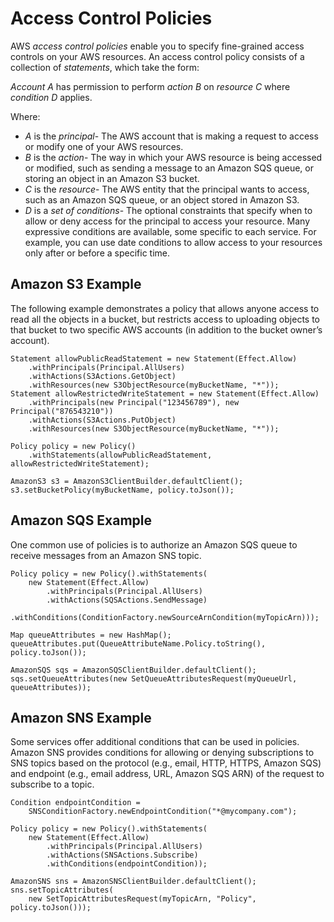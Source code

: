 # Access Control Policies<a name="java-dg-access-control"></a>

 AWS *access control policies* enable you to specify fine\-grained access controls on your AWS resources\. An access control policy consists of a collection of *statements*, which take the form:

 *Account A* has permission to perform *action B* on *resource C* where *condition D* applies\.

Where:
+  *A* is the *principal*\- The AWS account that is making a request to access or modify one of your AWS resources\.
+  *B* is the *action*\- The way in which your AWS resource is being accessed or modified, such as sending a message to an Amazon SQS queue, or storing an object in an Amazon S3 bucket\.
+  *C* is the *resource*\- The AWS entity that the principal wants to access, such as an Amazon SQS queue, or an object stored in Amazon S3\.
+  *D* is a *set of conditions*\- The optional constraints that specify when to allow or deny access for the principal to access your resource\. Many expressive conditions are available, some specific to each service\. For example, you can use date conditions to allow access to your resources only after or before a specific time\.

## Amazon S3 Example<a name="s3-example"></a>

The following example demonstrates a policy that allows anyone access to read all the objects in a bucket, but restricts access to uploading objects to that bucket to two specific AWS accounts \(in addition to the bucket owner’s account\)\.

```
Statement allowPublicReadStatement = new Statement(Effect.Allow)
    .withPrincipals(Principal.AllUsers)
    .withActions(S3Actions.GetObject)
    .withResources(new S3ObjectResource(myBucketName, "*"));
Statement allowRestrictedWriteStatement = new Statement(Effect.Allow)
    .withPrincipals(new Principal("123456789"), new Principal("876543210"))
    .withActions(S3Actions.PutObject)
    .withResources(new S3ObjectResource(myBucketName, "*"));

Policy policy = new Policy()
    .withStatements(allowPublicReadStatement, allowRestrictedWriteStatement);

AmazonS3 s3 = AmazonS3ClientBuilder.defaultClient();
s3.setBucketPolicy(myBucketName, policy.toJson());
```

## Amazon SQS Example<a name="sqs-example"></a>

One common use of policies is to authorize an Amazon SQS queue to receive messages from an Amazon SNS topic\.

```
Policy policy = new Policy().withStatements(
    new Statement(Effect.Allow)
        .withPrincipals(Principal.AllUsers)
        .withActions(SQSActions.SendMessage)
        .withConditions(ConditionFactory.newSourceArnCondition(myTopicArn)));

Map queueAttributes = new HashMap();
queueAttributes.put(QueueAttributeName.Policy.toString(), policy.toJson());

AmazonSQS sqs = AmazonSQSClientBuilder.defaultClient();
sqs.setQueueAttributes(new SetQueueAttributesRequest(myQueueUrl, queueAttributes));
```

## Amazon SNS Example<a name="sns-example"></a>

Some services offer additional conditions that can be used in policies\. Amazon SNS provides conditions for allowing or denying subscriptions to SNS topics based on the protocol \(e\.g\., email, HTTP, HTTPS, Amazon SQS\) and endpoint \(e\.g\., email address, URL, Amazon SQS ARN\) of the request to subscribe to a topic\.

```
Condition endpointCondition =
    SNSConditionFactory.newEndpointCondition("*@mycompany.com");

Policy policy = new Policy().withStatements(
    new Statement(Effect.Allow)
        .withPrincipals(Principal.AllUsers)
        .withActions(SNSActions.Subscribe)
        .withConditions(endpointCondition));

AmazonSNS sns = AmazonSNSClientBuilder.defaultClient();
sns.setTopicAttributes(
    new SetTopicAttributesRequest(myTopicArn, "Policy", policy.toJson()));
```